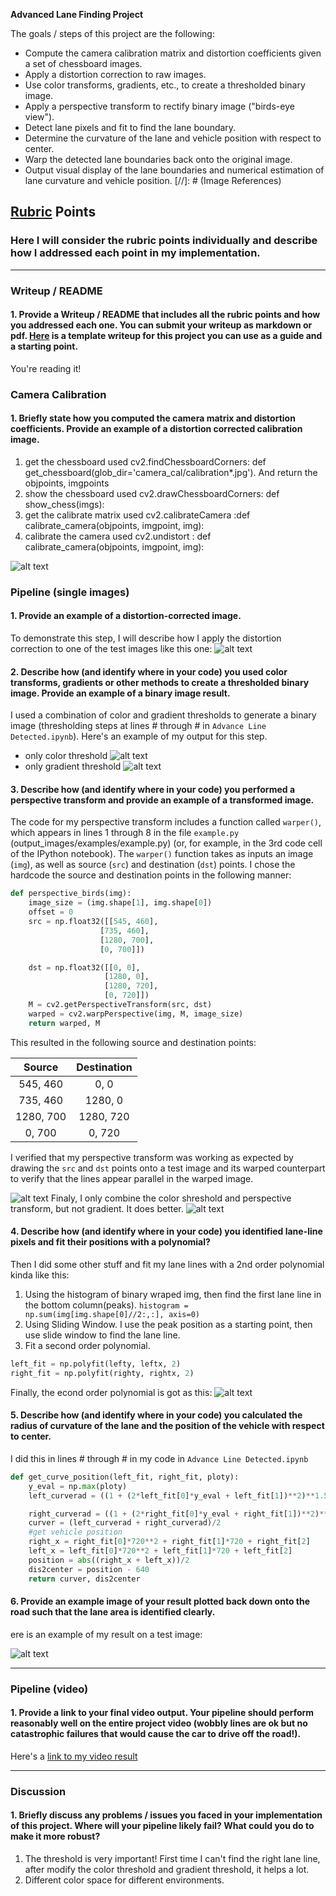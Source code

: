 **Advanced Lane Finding Project**

The goals / steps of this project are the following:

* Compute the camera calibration matrix and distortion coefficients given a set of chessboard images.
* Apply a distortion correction to raw images.
* Use color transforms, gradients, etc., to create a thresholded binary image.
* Apply a perspective transform to rectify binary image ("birds-eye view").
* Detect lane pixels and fit to find the lane boundary.
* Determine the curvature of the lane and vehicle position with respect to center.
* Warp the detected lane boundaries back onto the original image.
* Output visual display of the lane boundaries and numerical estimation of lane curvature and vehicle position.
[//]: # (Image References)

[undistort]: ./output_images/undistort.png "Undistorted"
[test-undistort]: ./output_images/test-undistort.png "Road Transformed"
[color-thr]: ./output_images/bin_color.png "bin_color"
[bin_gradient]: ./output_images/bin_gradient.png "Binary gradient"
[bin_combin-pre]: ./output_images/bin_combin-pre.png "Binary bin_combin-pre"

[bird-view]: ./output_images/bird-view.png "Warp Example"
[poly]: ./output_images/poly.png "line Example"
[draw_lane-bound]: ./output_images/draw_lane-bound.png "Output"
[video1]: ./project_videoline.mp4 "Video"
## [Rubric](https://review.udacity.com/#!/rubrics/571/view) Points

### Here I will consider the rubric points individually and describe how I addressed each point in my implementation.  

---

### Writeup / README

#### 1. Provide a Writeup / README that includes all the rubric points and how you addressed each one.  You can submit your writeup as markdown or pdf.  [Here](https://github.com/udacity/CarND-Advanced-Lane-Lines/blob/master/writeup_template.md) is a template writeup for this project you can use as a guide and a starting point.  

You're reading it!

### Camera Calibration

#### 1. Briefly state how you computed the camera matrix and distortion coefficients. Provide an example of a distortion corrected calibration image.

1. get the chessboard used cv2.findChessboardCorners: def get_chessboard(glob_dir='camera_cal/calibration*.jpg'). And return the objpoints, imgpoints
2. show the chessboard used cv2.drawChessboardCorners: def show_chess(imgs):
3. get the calibrate matrix used cv2.calibrateCamera :def calibrate_camera(objpoints, imgpoint, img):
4. calibrate the camera used cv2.undistort :  def calibrate_camera(objpoints, imgpoint, img):


![alt text][undistort]

### Pipeline (single images)

#### 1. Provide an example of a distortion-corrected image.

To demonstrate this step, I will describe how I apply the distortion correction to one of the test images like this one:
![alt text][test-undistort]

#### 2. Describe how (and identify where in your code) you used color transforms, gradients or other methods to create a thresholded binary image.  Provide an example of a binary image result.

I used a combination of color and gradient thresholds to generate a binary image (thresholding steps at lines # through # in `Advance Line Detected.ipynb`).  Here's an example of my output for this step.  
* only color threshold
![alt text][color-thr]
* only gradient threshold
![alt text][bin_gradient]

#### 3. Describe how (and identify where in your code) you performed a perspective transform and provide an example of a transformed image.

The code for my perspective transform includes a function called `warper()`, which appears in lines 1 through 8 in the file `example.py` (output_images/examples/example.py) (or, for example, in the 3rd code cell of the IPython notebook).  The `warper()` function takes as inputs an image (`img`), as well as source (`src`) and destination (`dst`) points.  I chose the hardcode the source and destination points in the following manner:

```python
def perspective_birds(img):
    image_size = (img.shape[1], img.shape[0])
    offset = 0
    src = np.float32([[545, 460],
                    [735, 460],
                    [1280, 700],
                    [0, 700]])

    dst = np.float32([[0, 0],
                     [1280, 0],
                     [1280, 720],
                     [0, 720]])
    M = cv2.getPerspectiveTransform(src, dst)
    warped = cv2.warpPerspective(img, M, image_size)
    return warped, M
```

This resulted in the following source and destination points:

| Source        | Destination   | 
|:-------------:|:-------------:| 
| 545, 460      | 0, 0        | 
| 735, 460      | 1280, 0      |
| 1280, 700     | 1280, 720      |
| 0, 700      | 0, 720        |

I verified that my perspective transform was working as expected by drawing the `src` and `dst` points onto a test image and its warped counterpart to verify that the lines appear parallel in the warped image.

![alt text][bird-view]
Finaly, I only combine the color shreshold and perspective transform, but not gradient. It does better.
![alt text][bin_combin-pre]

#### 4. Describe how (and identify where in your code) you identified lane-line pixels and fit their positions with a polynomial?

Then I did some other stuff and fit my lane lines with a 2nd order polynomial kinda like this:
1. Using the histogram of binary wraped img, then find the first lane line in the bottom column(peaks).
`histogram = np.sum(img[img.shape[0]//2:,:], axis=0)`
2. Using Sliding Window. I use the peak position as a starting point, then use slide window to find the lane line.
3. Fit a second order polynomial.
```python 
left_fit = np.polyfit(lefty, leftx, 2)
right_fit = np.polyfit(righty, rightx, 2)
```
Finally, the econd order polynomial is got as this:
![alt text][poly]

#### 5. Describe how (and identify where in your code) you calculated the radius of curvature of the lane and the position of the vehicle with respect to center.

I did this in lines # through # in my code in `Advance Line Detected.ipynb`
```python
def get_curve_position(left_fit, right_fit, ploty):
    y_eval = np.max(ploty)
    left_curverad = ((1 + (2*left_fit[0]*y_eval + left_fit[1])**2)**1.5) / np.absolute(2*left_fit[0])

    right_curverad = ((1 + (2*right_fit[0]*y_eval + right_fit[1])**2)**1.5) / np.absolute(2*right_fit[0])    
    curver = (left_curverad + right_curverad)/2
    #get vehicle position
    right_x = right_fit[0]*720**2 + right_fit[1]*720 + right_fit[2]
    left_x = left_fit[0]*720**2 + left_fit[1]*720 + left_fit[2]     
    position = abs((right_x + left_x))/2
    dis2center = position - 640
    return curver, dis2center
```

#### 6. Provide an example image of your result plotted back down onto the road such that the lane area is identified clearly.
ere is an example of my result on a test image:

![alt text][draw_lane-bound]

---

### Pipeline (video)

#### 1. Provide a link to your final video output.  Your pipeline should perform reasonably well on the entire project video (wobbly lines are ok but no catastrophic failures that would cause the car to drive off the road!).

Here's a [link to my video result](./project_videoline.mp4)

---

### Discussion

#### 1. Briefly discuss any problems / issues you faced in your implementation of this project.  Where will your pipeline likely fail?  What could you do to make it more robust?

1. The threshold is very important! First time I can't find the right lane line, after modify
the color threshold and gradient threshold, it helps a lot.
2. Different color space for different environments.
